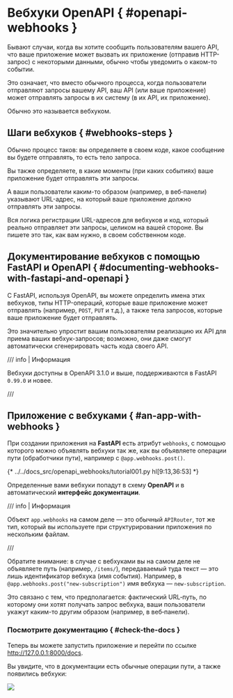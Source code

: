 # Вебхуки OpenAPI { #openapi-webhooks }

Бывают случаи, когда вы хотите сообщить пользователям вашего API, что ваше приложение может вызвать их приложение (отправив HTTP-запрос) с некоторыми данными, обычно чтобы уведомить о каком-то событии.

Это означает, что вместо обычного процесса, когда пользователи отправляют запросы вашему API, ваш API (или ваше приложение) может отправлять запросы в их систему (в их API, их приложение).

Обычно это называется вебхуком.

## Шаги вебхуков { #webhooks-steps }

Обычно процесс таков: вы определяете в своем коде, какое сообщение вы будете отправлять, то есть тело запроса.

Вы также определяете, в какие моменты (при каких событиях) ваше приложение будет отправлять эти запросы.

А ваши пользователи каким-то образом (например, в веб‑панели) указывают URL-адрес, на который ваше приложение должно отправлять эти запросы.

Вся логика регистрации URL-адресов для вебхуков и код, который реально отправляет эти запросы, целиком на вашей стороне. Вы пишете это так, как вам нужно, в своем собственном коде.

## Документирование вебхуков с помощью FastAPI и OpenAPI { #documenting-webhooks-with-fastapi-and-openapi }

С FastAPI, используя OpenAPI, вы можете определить имена этих вебхуков, типы HTTP-операций, которые ваше приложение может отправлять (например, `POST`, `PUT` и т.д.), а также тела запросов, которые ваше приложение будет отправлять.

Это значительно упростит вашим пользователям реализацию их API для приема ваших вебхук-запросов; возможно, они даже смогут автоматически сгенерировать часть кода своего API.

/// info | Информация

Вебхуки доступны в OpenAPI 3.1.0 и выше, поддерживаются в FastAPI `0.99.0` и новее.

///

## Приложение с вебхуками { #an-app-with-webhooks }

При создании приложения на **FastAPI** есть атрибут `webhooks`, с помощью которого можно объявлять вебхуки так же, как вы объявляете операции пути (обработчики пути), например с `@app.webhooks.post()`.

{* ../../docs_src/openapi_webhooks/tutorial001.py hl[9:13,36:53] *}

Определенные вами вебхуки попадут в схему **OpenAPI** и в автоматический **интерфейс документации**.

/// info | Информация

Объект `app.webhooks` на самом деле — это обычный `APIRouter`, тот же тип, который вы используете при структурировании приложения по нескольким файлам.

///

Обратите внимание: в случае с вебхуками вы на самом деле не объявляете путь (например, `/items/`), передаваемый туда текст — это лишь идентификатор вебхука (имя события). Например, в `@app.webhooks.post("new-subscription")` имя вебхука — `new-subscription`.

Это связано с тем, что предполагается: фактический URL‑путь, по которому они хотят получать запрос вебхука, ваши пользователи укажут каким-то другим образом (например, в веб‑панели).

### Посмотрите документацию { #check-the-docs }

Теперь вы можете запустить приложение и перейти по ссылке <a href="http://127.0.0.1:8000/docs" class="external-link" target="_blank">http://127.0.0.1:8000/docs</a>.

Вы увидите, что в документации есть обычные операции пути, а также появились вебхуки:

<img src="/img/tutorial/openapi-webhooks/image01.png">

